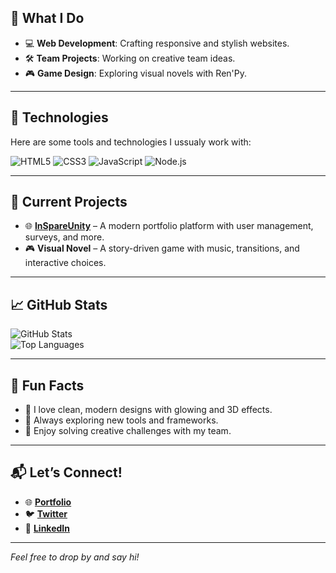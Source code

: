 ## 🚀 What I Do
- 💻 **Web Development**: Crafting responsive and stylish websites.
- 🛠 **Team Projects**: Working on creative team ideas.
- 🎮 **Game Design**: Exploring visual novels with Ren'Py.

---

## 🔧 Technologies
Here are some tools and technologies I ussualy work with:  

![HTML5](https://img.shields.io/badge/HTML-E34F26?style=for-the-badge&logo=html5&logoColor=white)
![CSS3](https://img.shields.io/badge/CSS-1572B6?style=for-the-badge&logo=css3&logoColor=white)
![JavaScript](https://img.shields.io/badge/JavaScript-F7DF1E?style=for-the-badge&logo=javascript&logoColor=black)
![Node.js](https://img.shields.io/badge/Node.js-339933?style=for-the-badge&logo=nodedotjs&logoColor=white)

---

## 🌱 Current Projects
- 🌐 [**InSpareUnity**](https://your-vercel-url.vercel.app/) – A modern portfolio platform with user management, surveys, and more.
- 🎮 **Visual Novel** – A story-driven game with music, transitions, and interactive choices.

---

## 📈 GitHub Stats
![GitHub Stats](https://github-readme-stats.vercel.app/api?username=Vekrotis&show_icons=true&theme=radical)  
![Top Languages](https://github-readme-stats.vercel.app/api/top-langs/?username=Vekrotis&layout=compact&theme=radical)

---

## 🌟 Fun Facts
- 🎨 I love clean, modern designs with glowing and 3D effects.
- 🚀 Always exploring new tools and frameworks.
- 🧩 Enjoy solving creative challenges with my team.

---

## 📬 Let’s Connect!
- 🌐 **[Portfolio](https://your-website.com)**  
- 🐦 **[Twitter](https://twitter.com/yourusername)**  
- 💼 **[LinkedIn](https://linkedin.com/in/yourusername)**  

---

*Feel free to drop by and say hi!*
